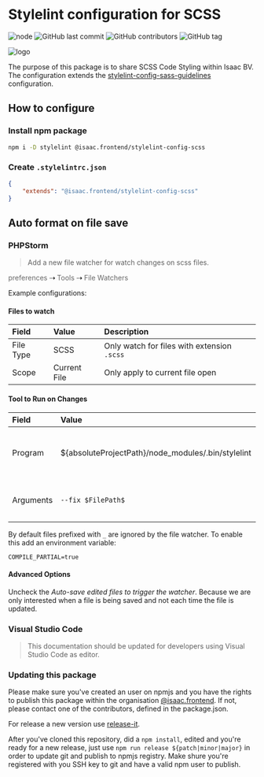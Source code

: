 # Stylelint configuration for SCSS

![node](https://img.shields.io/node/v/@isaac.frontend/stylelint-config-scss.svg)
![GitHub last commit](https://img.shields.io/github/last-commit/isaaceindhoven/style-config-scss.svg)
![GitHub contributors](https://img.shields.io/github/contributors/isaaceindhoven/stylelint-config-scss.svg)
![GitHub tag](https://img.shields.io/github/tag/isaaceindhoven/stylelint-config-scss.svg)


![logo](https://scotch.io/wp-content/uploads/2015/03/aesthetic-sass-architecture-style-organization.png)

The purpose of this package is to share SCSS Code Styling within Isaac BV.<br />
The configuration extends the [stylelint-config-sass-guidelines](https://github.com/bjankord/stylelint-config-sass-guidelines) configuration.


## How to configure

### Install npm package

```bash
npm i -D stylelint @isaac.frontend/stylelint-config-scss
```

### Create `.stylelintrc.json` 

```json
{
	"extends": "@isaac.frontend/stylelint-config-scss"
}
``` 

## Auto format on file save

### PHPStorm

> Add a new file watcher for watch changes on scss files.

<span style="color: #696969;">preferences</span> ⇢ <span style="color: #696969;">Tools</span> ⇢ <span style="color: #696969;">File Watchers</span>

Example configurations:

#### Files to watch

| Field | Value | Description |
| :-- | :-- | :-- |
| File Type | SCSS | Only watch for files with extension `.scss` |
| Scope | Current File | Only apply to current file open |


#### Tool to Run on Changes

| Field | Value | Description |
| :-- | :-- | :-- |
| Program | ${absoluteProjectPath}/node\_modules/.bin/stylelint | The binary `stylelint`, replace ${absoluteProjectPath} with your absolute project root | 
| Arguments | `--fix $FilePath$` | Pass argument to fix the file $FilePath$, note $FilePath$ is a micro used in PHPStorm |


By default files prefixed with `_` are ignored by the file watcher. To enable this add an environment variable:

```
COMPILE_PARTIAL=true
```

#### Advanced Options

Uncheck the *Auto-save edited files to trigger the watcher*. Because we are only interested when a file is being saved and not each time the file is updated.


### Visual Studio Code

> This documentation should be updated for developers using Visual Studio Code as editor.


### Updating this package

Please make sure you've created an user on npmjs and you have the rights to publish this package within the organisation [@isaac.frontend](https://www.npmjs.com/org/isaac.frontend). If not, please contact one of the contributors, defined in the package.json.

For release a new version use [release-it](https://www.npmjs.com/package/release-it).

After you've cloned this repository, did a `npm install`, edited and you're ready for a new release, just use `npm run release ${patch|minor|major}` in order to update git and publish to npmjs registry. Make shure you're registered with you SSH key to git and have a valid npm user to publish.
